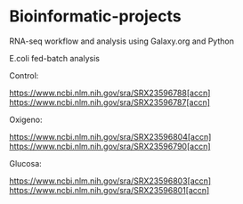 # Bioinformatic-projects
RNA-seq workflow and analysis using Galaxy.org and Python

E.coli fed-batch analysis

Control:

https://www.ncbi.nlm.nih.gov/sra/SRX23596788[accn]
https://www.ncbi.nlm.nih.gov/sra/SRX23596787[accn]

Oxigeno:

https://www.ncbi.nlm.nih.gov/sra/SRX23596804[accn]
https://www.ncbi.nlm.nih.gov/sra/SRX23596790[accn]

Glucosa:

https://www.ncbi.nlm.nih.gov/sra/SRX23596803[accn]
https://www.ncbi.nlm.nih.gov/sra/SRX23596801[accn]
